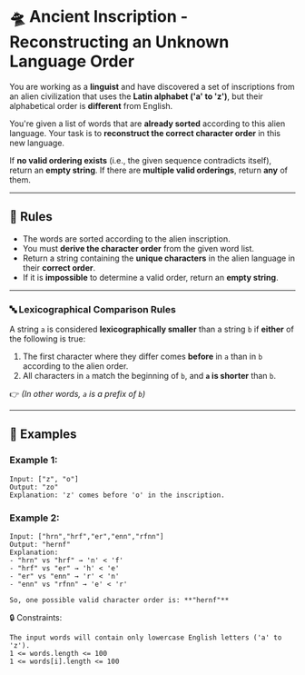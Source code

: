 # 🛸 Ancient Inscription  - Reconstructing an Unknown Language Order

You are working as a **linguist** and have discovered a set of inscriptions from an alien civilization that uses the **Latin alphabet ('a' to 'z')**, but their alphabetical order is **different** from English.

You're given a list of words that are **already sorted** according to this alien language. Your task is to **reconstruct the correct character order** in this new language.

If **no valid ordering exists** (i.e., the given sequence contradicts itself), return an **empty string**. If there are **multiple valid orderings**, return **any** of them.

---

## 📌 Rules

- The words are sorted according to the alien inscription.
- You must **derive the character order** from the given word list.
- Return a string containing the **unique characters** in the alien language in their **correct order**.
- If it is **impossible** to determine a valid order, return an **empty string**.

---

### 🔤 Lexicographical Comparison Rules

A string `a` is considered **lexicographically smaller** than a string `b` if **either** of the following is true:

1. The first character where they differ comes **before** in `a` than in `b` according to the alien order.
2. All characters in `a` match the beginning of `b`, and **`a` is shorter** than `b`.

👉 _(In other words, `a` is a prefix of `b`)_

---

## 🧪 Examples

### Example 1:
```plaintext
Input: ["z", "o"]
Output: "zo"
Explanation: 'z' comes before 'o' in the inscription.
```
### Example 2:
```plaintext
Input: ["hrn","hrf","er","enn","rfnn"]
Output: "hernf"
Explanation:
- "hrn" vs "hrf" → 'n' < 'f'
- "hrf" vs "er" → 'h' < 'e'
- "er" vs "enn" → 'r' < 'n'
- "enn" vs "rfnn" → 'e' < 'r'

So, one possible valid character order is: **"hernf"**
```
🔒 Constraints: 
```
The input words will contain only lowercase English letters ('a' to 'z').
1 <= words.length <= 100
1 <= words[i].length <= 100
```


